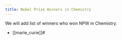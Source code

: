 ```yaml
---
title: Nobel Prize Winners in Chemistry
---
```


We will add list of winners who won NPW in Chemistry.
* [[marie_curie]]#
